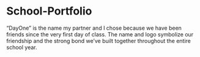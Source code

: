 # School-Portfolio
“DayOne” is the name my partner and I chose because we have been friends since the very first day of class. The name and logo symbolize our friendship and the strong bond we’ve built together throughout the entire school year.

